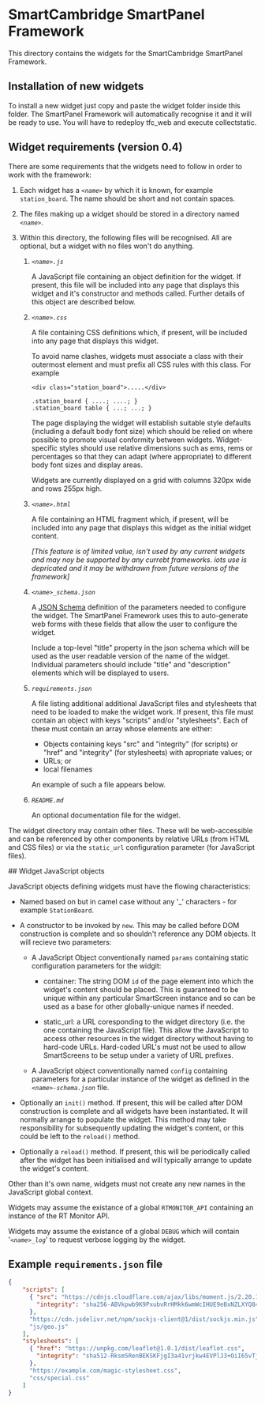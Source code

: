 # SmartCambridge SmartPanel Framework

This directory contains the widgets for the SmartCambridge SmartPanel
Framework.

## Installation of new widgets

To install a new widget just copy and paste the widget folder inside
this folder. The SmartPanel Framework will automatically recognise it and
it will be ready to use. You will have to redeploy tfc_web and execute
collectstatic.

## Widget requirements (version 0.4)

There are some requirements that the widgets need to follow in order to
work with the framework:

1. Each widget has a _`<name>`_ by which it is known, for example
`station_board`. The name should be short and not contain spaces.

2. The files making up a widget should be stored in a directory named
_`<name>`_.

3. Within this directory, the following files will be recognised. All
are optional, but a widget with no files won't do anything.

    1. _`<name>.js`_

        A JavaScript file containing an object definition for the
        widget. If present, this file will be included into any page
        that displays this widget and it's constructor and methods called.
        Further details of this object are described below.

    2. _`<name>.css`_

        A file containing CSS definitions which, if present, will be
        included into any page that displays this widget.

        To avoid name clashes, widgets must associate a class _<name>_
        with their outermost element and must prefix all CSS rules with
        this class. For example

        ```
        <div class="station_board">.....</div>

        .station_board { ....; ....; }
        .station_board table { ...; ...; }
        ```

        The page displaying the widget will establish suitable style
        defaults (including a default body font size) which should be
        relied on where possible to promote visual conformity
        between widgets. Widget-specific styles should
        use relative dimensions such as ems, rems or percentages so that
        they can adapt (where appropriate) to different body font sizes
        and display areas.

        Widgets are currently displayed on a grid with columns 320px
        wide and rows 255px high.

    3. _`<name>.html`_

        A file containing an HTML fragment which, if present, will be
        included into any page that displays this widget as the initial
        widget content.

        _[This feature is of limited value, isn't used by any current
        widgets and may noy be supported by any currebt frameworks. iots
        use is depricated and it may be withdrawn from future versions
        of the framework]_

    4. _`<name>_schema.json`_

        A [JSON Schema](http://json-schema.org/) definition of the
        parameters needed to configure the widget. The
        SmartPanel Framework uses this to auto-generate web forms with
        these fields that allow the user to  configure the widget.

        Include a top-level "title" property in the json schema which
        will be used as the user readable version of the name of the
        widget. Individual parameters should include "title" and
        "description" elements which will be displayed to users.

    5. _`requirements.json`_

        A file listing additional additional JavaScript files and
        stylesheets that need to be loaded to make the widget work. If
        present, this file must contain an object with keys "scripts"
        and/or "stylesheets". Each of these must contain an array whose
        elements are either:

        * Objects containing keys "src" and "integrity" (for scripts) or
          "href" and "integrity" (for stylesheets) with apropriate
          values; or
        * URLs; or
        * local filenames

        An example of such a file appears below.

    6. _`README.md`_

        An optional documentation file for the widget.

The widget directory may contain other files. These will be
web-accessible and can be referenced by other components by relative URLs
(from HTML and CSS files) or via the `static_url`
configuration parameter (for JavaScript files).

## Widget JavaScript objects

JavaScript objects defining widgets must have the flowing
characteristics:

* Named based on _<name>_ but in camel case without   any '\_'
  characters - for example `StationBoard`.

* A constructor to be invoked by `new`. This may be called
  before DOM construction is complete and so shouldn't
  reference any DOM objects. It will recieve two parameters:

    * A JavaScript Object conventionally named `params` containing
      static configuration parameters for the widgit:

        * container: The string DOM `id` of the page element
          into which the widget's content should be placed. This
          is guaranteed to be unique within any particular
          SmartScreen instance and so can be used as a base for
          other globally-unique names if needed.

        * static_url: a URL coresponding to the widget directory (i.e.
          the one containing the JavaScript file). This allow
          the JavaScript to access other resources in the widget
          directory without having to hard-code URLs. Hard-coded URL's
          must not be used to allow SmartScreens to be setup
          under a variety of URL prefixes.

    * A JavaScript object conventionally named `config` containing
      parameters for a particular instance of the widget as defined
      in the _`<name>-schema.json`_ file.

* Optionally an `init()` method. If present, this will be
  called after DOM construction is complete and all widgets have
  been instantiated. It will normally
  arrange to populate the widget. This method may take
  responsibility for subsequently updating the widget's content, or
  this could be left to the `reload()` method.

* Optionally a `reload()` method. If present, this will be
  periodically called after the widget has been initialised and
  will typically arrange to update the widget's content.

Other than it's own name, widgets must not create any new names in
the JavaScript global context.

Widgets may assume the existance of a global `RTMONITOR_API` containing
an instance of the RT Monitor API.

Widgets may assume the existance of a global `DEBUG` which will contain
'_`<name>_log`_' to request verbose logging by the widget.

## Example `requirements.json` file

```json
{
    "scripts": [
      { "src": "https://cdnjs.cloudflare.com/ajax/libs/moment.js/2.20.1/moment.min.js",
        "integrity": "sha256-ABVkpwb9K9PxubvRrHMkk6wmWcIHUE9eBxNZLXYQ84k="
      },
      "https://cdn.jsdelivr.net/npm/sockjs-client@1/dist/sockjs.min.js",
      "js/geo.js"
    ],
    "stylesheets": [
      { "href": "https://unpkg.com/leaflet@1.0.1/dist/leaflet.css",
        "integrity": "sha512-Rksm5RenBEKSKFjgI3a41vrjkw4EVPlJ3+OiI65vTjIdo9brlAacEuKOiQ5OFh7cOI1bkDwLqdLw3Zg0cRJAAQ=="
      },
      "https://example.com/magic-stylesheet.css",
      "css/special.css"
    ]
}
```
